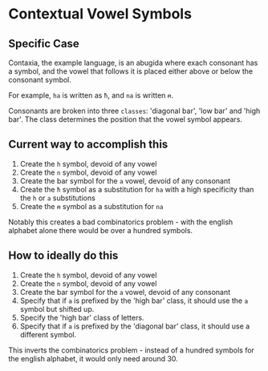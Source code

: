 # Contextual Vowel Symbols

## Specific Case

Contaxia, the example language, is an abugida where exach consonant has a symbol, and the vowel that follows it is placed either above or below the consonant symbol.

For example, `ha` is written as `ħ`, and `na` is written `ꞥ`.

Consonants are broken into three `classes`: 'diagonal bar', 'low bar' and 'high bar'. The class determines the position that the vowel symbol appears.

## Current way to accomplish this

1. Create the `h` symbol, devoid of any vowel
2. Create the `n` symbol, devoid of any vowel
3. Create the bar symbol for the `a` vowel, devoid of any consonant
4. Create the `ħ` symbol as a substitution for `ha` with a high specificity than the `h` or `a` substitutions
5. Create the `ꞥ` symbol as a substitution for `na`

Notably this creates a bad combinatorics problem - with the english alphabet alone there would be over a hundred symbols.

## How to ideally do this

1. Create the `h` symbol, devoid of any vowel
2. Create the `n` symbol, devoid of any vowel
3. Create the bar symbol for the `a` vowel, devoid of any consonant
4. Specify that if `a` is prefixed by the 'high bar' class, it should use the `a` symbol but shifted up.
5. Specify the 'high bar' class of letters.
6. Specify that if `a` is prefixed by the 'diagonal bar' class, it should use a different symbol.

This inverts the combinatorics problem - instead of a hundred symbols for the english alphabet, it would only need around 30.